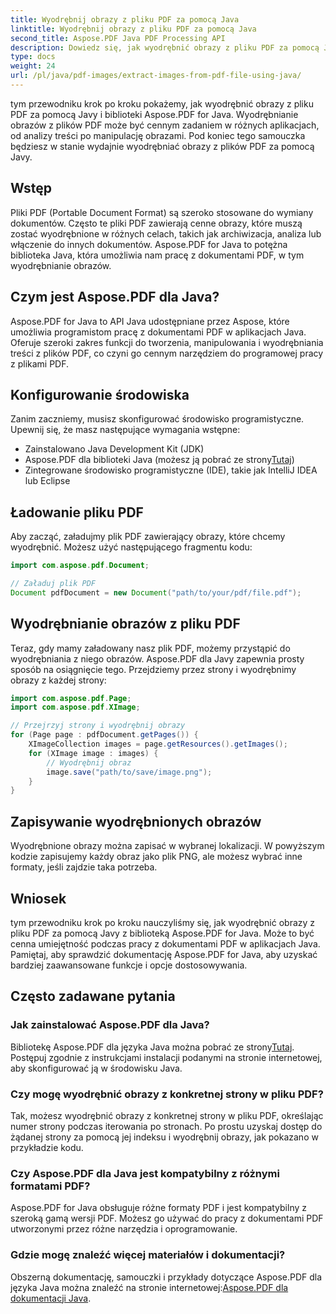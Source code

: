 ```yaml
---
title: Wyodrębnij obrazy z pliku PDF za pomocą Java
linktitle: Wyodrębnij obrazy z pliku PDF za pomocą Java
second_title: Aspose.PDF Java PDF Processing API
description: Dowiedz się, jak wyodrębnić obrazy z pliku PDF za pomocą Java z Aspose.PDF dla Java. Przewodnik krok po kroku z kodem źródłowym. Odblokuj wyodrębnianie obrazów PDF teraz.
type: docs
weight: 24
url: /pl/java/pdf-images/extract-images-from-pdf-file-using-java/
---
```


tym przewodniku krok po kroku pokażemy, jak wyodrębnić obrazy z pliku PDF za pomocą Javy i biblioteki Aspose.PDF for Java. Wyodrębnianie obrazów z plików PDF może być cennym zadaniem w różnych aplikacjach, od analizy treści po manipulację obrazami. Pod koniec tego samouczka będziesz w stanie wydajnie wyodrębniać obrazy z plików PDF za pomocą Javy.

## Wstęp

Pliki PDF (Portable Document Format) są szeroko stosowane do wymiany dokumentów. Często te pliki PDF zawierają cenne obrazy, które muszą zostać wyodrębnione w różnych celach, takich jak archiwizacja, analiza lub włączenie do innych dokumentów. Aspose.PDF for Java to potężna biblioteka Java, która umożliwia nam pracę z dokumentami PDF, w tym wyodrębnianie obrazów.

## Czym jest Aspose.PDF dla Java?

Aspose.PDF for Java to API Java udostępniane przez Aspose, które umożliwia programistom pracę z dokumentami PDF w aplikacjach Java. Oferuje szeroki zakres funkcji do tworzenia, manipulowania i wyodrębniania treści z plików PDF, co czyni go cennym narzędziem do programowej pracy z plikami PDF.

## Konfigurowanie środowiska

Zanim zaczniemy, musisz skonfigurować środowisko programistyczne. Upewnij się, że masz następujące wymagania wstępne:

- Zainstalowano Java Development Kit (JDK)
-  Aspose.PDF dla biblioteki Java (możesz ją pobrać ze strony[Tutaj](https://releases.aspose.com/pdf/java/))
- Zintegrowane środowisko programistyczne (IDE), takie jak IntelliJ IDEA lub Eclipse

## Ładowanie pliku PDF

Aby zacząć, załadujmy plik PDF zawierający obrazy, które chcemy wyodrębnić. Możesz użyć następującego fragmentu kodu:

```java
import com.aspose.pdf.Document;

// Załaduj plik PDF
Document pdfDocument = new Document("path/to/your/pdf/file.pdf");
```

## Wyodrębnianie obrazów z pliku PDF

Teraz, gdy mamy załadowany nasz plik PDF, możemy przystąpić do wyodrębniania z niego obrazów. Aspose.PDF dla Javy zapewnia prosty sposób na osiągnięcie tego. Przejdziemy przez strony i wyodrębnimy obrazy z każdej strony:

```java
import com.aspose.pdf.Page;
import com.aspose.pdf.XImage;

// Przejrzyj strony i wyodrębnij obrazy
for (Page page : pdfDocument.getPages()) {
    XImageCollection images = page.getResources().getImages();
    for (XImage image : images) {
        // Wyodrębnij obraz
        image.save("path/to/save/image.png");
    }
}
```

## Zapisywanie wyodrębnionych obrazów

Wyodrębnione obrazy można zapisać w wybranej lokalizacji. W powyższym kodzie zapisujemy każdy obraz jako plik PNG, ale możesz wybrać inne formaty, jeśli zajdzie taka potrzeba.

## Wniosek

tym przewodniku krok po kroku nauczyliśmy się, jak wyodrębnić obrazy z pliku PDF za pomocą Javy z biblioteką Aspose.PDF for Java. Może to być cenna umiejętność podczas pracy z dokumentami PDF w aplikacjach Java. Pamiętaj, aby sprawdzić dokumentację Aspose.PDF for Java, aby uzyskać bardziej zaawansowane funkcje i opcje dostosowywania.

## Często zadawane pytania

### Jak zainstalować Aspose.PDF dla Java?

 Bibliotekę Aspose.PDF dla języka Java można pobrać ze strony[Tutaj](https://releases.aspose.com/pdf/java/). Postępuj zgodnie z instrukcjami instalacji podanymi na stronie internetowej, aby skonfigurować ją w środowisku Java.

### Czy mogę wyodrębnić obrazy z konkretnej strony w pliku PDF?

Tak, możesz wyodrębnić obrazy z konkretnej strony w pliku PDF, określając numer strony podczas iterowania po stronach. Po prostu uzyskaj dostęp do żądanej strony za pomocą jej indeksu i wyodrębnij obrazy, jak pokazano w przykładzie kodu.

### Czy Aspose.PDF dla Java jest kompatybilny z różnymi formatami PDF?

Aspose.PDF for Java obsługuje różne formaty PDF i jest kompatybilny z szeroką gamą wersji PDF. Możesz go używać do pracy z dokumentami PDF utworzonymi przez różne narzędzia i oprogramowanie.

### Gdzie mogę znaleźć więcej materiałów i dokumentacji?

Obszerną dokumentację, samouczki i przykłady dotyczące Aspose.PDF dla języka Java można znaleźć na stronie internetowej:[Aspose.PDF dla dokumentacji Java](https://reference.aspose.com/pdf/java/).